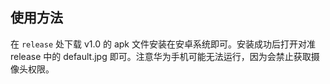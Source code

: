 ## 使用方法
在 `release` 处下载 v1.0 的 apk 文件安装在安卓系统即可。安装成功后打开对准 release 中的 default.jpg 即可。注意华为手机可能无法运行，因为会禁止获取摄像头权限。

